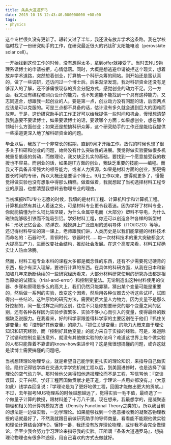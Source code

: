 ```yaml
---
title: 条条大道通罗马
date: 2015-10-18 12:43:40.000000000 +08:00
tags:
- physics
---
```


这个专栏很久没有更新了。辗转又过了半年，我还没有放弃学术这条路。我在学校临时找了一份研究助手的工作，在研究最近很火的钙钛矿太阳能电池（perovskite solar cell）。

一开始找到这份工作的时候，没有想得太多，拿到offer就接受了。当时去NUS物理系读博士的申请被拒，心情低落。同时，大概是想逃避申请被拒这个现实，想着放弃学术道路，突然想着创业，打算搞一个科研众筹的网站。刚开始还是蛮认真的，做了一些调研，还访问过一个博士后。后来渐渐发现，我对科研资金还没有足够深入的了解，还不够痛恨现存的资金分配方式，感觉创业的动力不足。另一方面，我又没有编程和网页设计的能力，也不知道能不能找到一个具有这种能力，又志同道合，想跟我一起创业的人。要是第一点，创业动力没有问题的话，后面两点应该是可以克服的。可是三点都不具备的话，估计没有多久就会遇到巨大的困难而放弃。于是，这份研究助手的工作正好可以给我提供一些时间和机会，慢慢想清楚我到底要不要读博士，如果要读博士的话，要读哪个方面；如果想创业，想在哪个领域什么方面创业；如果还是想搞科研众筹，这个研究助手的工作还是能给我提供一些渠道更深入地了解科研资金的问题。

毕业以后，我放了一个非常长的假期，直到9月才开始工作。放假的时候也想了很多关于科研和创业的问题，始终没有什么突破性的进展。我觉得做实验要做很多机械重复低级的劳动，而做理论，我又缺乏扎实的基础，要找到一个愿意接受我的教授也不容易。而创业的话，如果是IT方面的创业，我缺乏重要的技能——编程。而我又不具备非常强大的领导能力，或者人力资源。如果是材料方面的创业，那更需要长时间的专研，所以大概还是要读个博士。9月工作以来，想得就更多了，慢慢觉得做实验也没有想象中得那么糟糕。做着做着，我就想起了当初选择材料工程专业的原因，也想清楚我想转去物理专业的理由。

当初填报NTU专业志愿的时候，我填的是材料工程、计算机科学和计算机工程。计算机自然有其让人着迷之处，可是材料专业更令我着迷。因为学好了材料专业，你就能搞懂为什么钢比铁坚硬，为什么金属导电而（大部分）塑料不导电，为什么磁铁能够吸引铁而不能吸引铝。学好材料工程，你还可以创造各种各样的新型材料：形状记忆合金、防弹衣、触摸屏上广泛应用的透明导体（ITO\\IGZO）等等。还记得材料导论的第一课上，老师跟我们讲，人类历史是以我们能掌握的材料技术而命名的：石器时代、青铜时代、铁器时代……每一次材料技术的重大突破都会大大提高生产力，进而改变社会结构，推动社会发展。在这个高度来看，材料工程确实让人热血沸腾。

然而，材料工程专业本科的课程大多都是概念性的东西，还有不少需要死记硬背的东西，极少有深入理解，要进行计算的东西。在具体的科研方面，从我在日本和新加坡几年来断断续续的一些研究经历看来，大部分材料研究使用的研究办法都是相当原始的试错法（trial-and-error）和控制变量法。无论制造出这种材料使用的仪器、步骤和原理是多么的高大上，我们仍然只能靠猜，猜出某个变量可能是重要的，然后做一系列的实验，改变这个因素，然后用各种仪器去分析这些试样，试图得出一些结论。这种原始的研究方法，需要耗费大量人力物力。因为变量不是那么好控制的，同一批试样之间的区别，往往不只是你想要研究的那个变量之间的区别，还有各种各样因为实验步骤繁多、实验不够小心而引入的变量，使得最终的数据缺乏说服力。在我看来，好的科学家跟差得科学家的主要区别在于他们『抓住关键变量』和『控制好其他变量』的能力。『抓住关键变量』的能力大概来自于理论知识和研究经验，而『控制好其他变量』的能力来自于实操的经验。可是，难道除了试错和控制变量法意外，就没有其他做实验的办法吗？难道这世界上每个做实验的人都只能靠着不靠谱的know-how来进步吗？这是我很想搞懂的问题，或许这就是读博士需要搞懂的问题吧。

当初想转理论物理专业，就是希望自己能学到更扎实的理论知识，来指导自己做实验。隐约记得钱学森在交通大学学完机械工程以后，到美国进修时，也是选择了偏理论的空气动力学。那时候他父亲得知他选报理论而不是工程，写信骂他：『空谈误国，实干兴邦。学好工程回国做贡献才是正道，学理论一点用处都没有。』（大意如此）钱学森回复说：『学理论是为了更好地做工程，回国才能做出更大的贡献。』不过，去年报考NUS物理系的时候越想越远了，觉得实验一毛不值，最终选了一个做量子计算的教授，跟材料差了十万八千里。现在想来，我最想学的，是凝聚态物理和相关的计算机模拟方法（Density Functional Theory之类的）。所以我目前的想法是一边做实验，一边学理论。如果能够找到一个愿意接收我的凝聚态物理教授的话就最好了，不然我就跟目前做研究助手的导师商量，看看能不能跟他做实验和理论计算结合的PhD。辗转一番，我还没有放弃理论物理，或许我不会完全做理论，但至少我会努力学习理论来指导我的实验。正所谓『条条大道通罗马』，想搞理论物理也有很多种途径，用自己喜欢的方式去做就好。